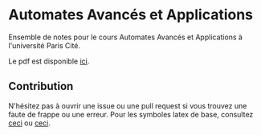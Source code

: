 # Automates Avancés et Applications

Ensemble de notes pour le cours Automates Avancés et Applications à l'université Paris Cité.

Le pdf est disponible [ici](https://yag000.github.io/automates-avances-notes/automates.pdf).

## Contribution

N'hésitez pas à ouvrir une issue ou une pull request si vous trouvez une faute de frappe ou une erreur. Pour les symboles latex de base, consultez [ceci](https://www.caam.rice.edu/~heinken/latex/symbols.pdf) ou [ceci](https://oeis.org/wiki/List_of_LaTeX_mathematical_symbols).
